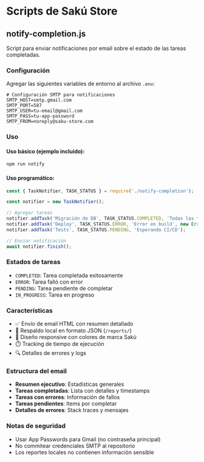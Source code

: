 # Scripts de Sakú Store

## notify-completion.js

Script para enviar notificaciones por email sobre el estado de las tareas completadas.

### Configuración

Agregar las siguientes variables de entorno al archivo `.env`:

```env
# Configuración SMTP para notificaciones
SMTP_HOST=smtp.gmail.com
SMTP_PORT=587
SMTP_USER=tu-email@gmail.com
SMTP_PASS=tu-app-password
SMTP_FROM=noreply@saku-store.com
```

### Uso

#### Uso básico (ejemplo incluido):
```bash
npm run notify
```

#### Uso programático:
```javascript
const { TaskNotifier, TASK_STATUS } = require('./notify-completion');

const notifier = new TaskNotifier();

// Agregar tareas
notifier.addTask('Migración de DB', TASK_STATUS.COMPLETED, 'Todas las tablas creadas');
notifier.addTask('Deploy', TASK_STATUS.ERROR, 'Error en build', new Error('Build failed'));
notifier.addTask('Tests', TASK_STATUS.PENDING, 'Esperando CI/CD');

// Enviar notificación
await notifier.finish();
```

### Estados de tareas

- `COMPLETED`: Tarea completada exitosamente
- `ERROR`: Tarea falló con error
- `PENDING`: Tarea pendiente de completar
- `IN_PROGRESS`: Tarea en progreso

### Características

- ✅ Envío de email HTML con resumen detallado
- 📄 Respaldo local en formato JSON (`/reports/`)
- 🎨 Diseño responsive con colores de marca Sakú
- ⏱️ Tracking de tiempo de ejecución
- 🔍 Detalles de errores y logs

### Estructura del email

- **Resumen ejecutivo**: Estadísticas generales
- **Tareas completadas**: Lista con detalles y timestamps
- **Tareas con errores**: Información de fallos
- **Tareas pendientes**: Items por completar
- **Detalles de errores**: Stack traces y mensajes

### Notas de seguridad

- Usar App Passwords para Gmail (no contraseña principal)
- No commitear credenciales SMTP al repositorio
- Los reportes locales no contienen información sensible